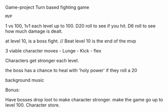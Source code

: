 Game-project
Turn based fighting game

    MVP
1 vs 100, 1v1 each level up to 100. D20 roll to see if you hit. D6 roll to see how much damage is dealt.

at level 10, is a boss fight. // Beat level 10 is the end of the mvp

3 viable character moves - Lunge - Kick - flex

Characters get stronger each level.

the boss has a chance to heal with 'holy power' if they roll a 20

background music

Bonus:

Have bosses drop loot to make character stronger. make the game go up to level 100. Character store.